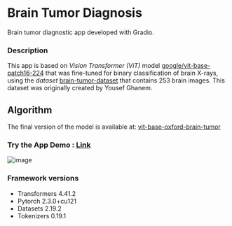 # Brain Tumor Diagnosis
Brain tumor diagnostic app developed with Gradio. 

### Description
This app is based on *Vision Transformer (ViT)* model [google/vit-base-patch16-224](https://huggingface.co/google/vit-base-patch16-224) that was fine-tuned for binary classification of brain X-rays, using the *dataset* [brain-tumor-dataset](https://universe.roboflow.com/roboflow-100/brain-tumor-m2pbp) that contains 253 brain images. This dataset was originally created by Yousef Ghanem.

## Algorithm
The final version of the model is available at:
[vit-base-oxford-brain-tumor](https://huggingface.co/AMfeta99/vit-base-oxford-brain-tumor)

### Try the App Demo : [Link](https://huggingface.co/spaces/AMfeta99/brain_tumor_diagnosis)

![image](https://github.com/AMfeta99/Advanced_Computer_Vision/assets/74252797/227f5436-105d-4177-ae78-b42a5f69742a)



### Framework versions

- Transformers 4.41.2
- Pytorch 2.3.0+cu121
- Datasets 2.19.2
- Tokenizers 0.19.1

